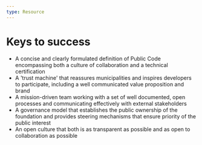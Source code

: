 ```yaml
---
type: Resource
---
```


# Keys to success

* A concise and clearly formulated definition of Public Code encompassing both a culture of collaboration and a technical certification
* A 'trust machine' that reassures municipalities and inspires developers to participate, including a well communicated value proposition and brand
* A mission-driven team working with a set of well documented, open processes and communicating effectively with external stakeholders
* A governance model that establishes the public ownership of the foundation and provides steering mechanisms that ensure priority of the public interest
* An open culture that both is as transparent as possible and as open to collaboration as possible
